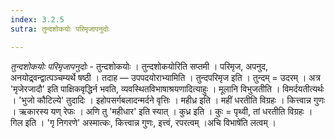 ```yaml
---
index: 3.2.5
sutra: तुन्दशोकयोः परिमृजापनुदोः

---
```

_तुन्दशोकयोः परिमृजापनुदोः_ - तुन्दशोकयोः । तुन्दशोकयोरिति सप्तमी । परिमृज, अपनुद, अनयोद्र्वन्द्वात्पञ्चम्यर्थे षष्ठी । तदाह —  उपपदयोराभ्यामिति । तुन्दपरिमृज इति । तुन्दम् = उदरम् । अत्र 'मृजेरजादौ' इति पाक्षिकवृद्धिर्न भवति, व्यवस्थितविभाषाश्रयणादित्याहुः । मूलानि विभुजतीति । विमर्दयतीत्यर्थः । 'भुजो कौटिल्ये' तुदादिः । इहोपसर्गबलादन्मर्दने वृत्तिः । महीध्र इति । महीं धरतीति विग्रहः । कित्त्वान्न गुणः । ऋकारस्य यण् रेफः । अणि तु 'महीधार' इति स्यात् । कुध्र इति । कुः = पृथ्वी, तां धरतीति विग्रहः । गिल इति । 'गृ निगरणे' अस्मात्कः, कित्त्वान्न गुणः, इत्त्वं, रपरत्वम् ।अचि विभाषे॑ति लत्वम् ।